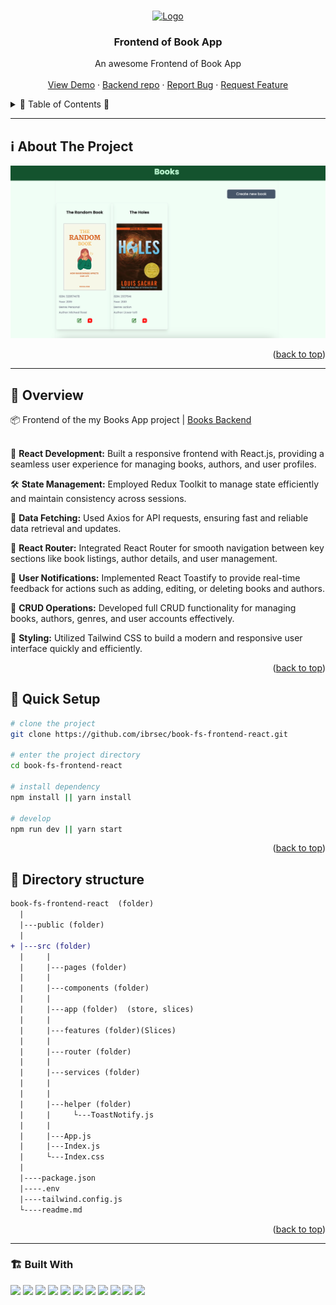  

<a name="readme-top"></a>
 
 
<!-- PROJECT LOGO -->
<br />
<div align="center">
   
  <a href="https://github.com/ibrsec/book-fs-frontend-react">
    <img src="https://encrypted-tbn0.gstatic.com/images?q=tbn:ANd9GcReZDNfUZW8YD3MKO8UbBHdGkWCblLjSi1d6g&s" alt="Logo" width="250"   >
  </a>

  <h3 align="center">Frontend of Book App</h3>

  <p align="center">
    An awesome Frontend of Book App 
    <!-- <a href="https://github.com/ibrsec/book-fs-frontend-react"><strong>Explore the docs »</strong></a> -->
    <br />
    <br /> 
    <a href="https://book-fs-frontend-react.vercel.app/">View Demo</a>
    · 
    <a href="https://github.com/ibrsec/book-fs-backend-express">Backend repo</a>
    ·
    <a href="https://github.com/ibrsec/book-fs-frontend-react/issues">Report Bug</a>
    ·
    <a href="https://github.com/ibrsec/book-fs-frontend-react/issues">Request Feature</a>
  </p>
</div>



<!-- TABLE OF CONTENTS -->
<details>
  <summary>📎 Table of Contents 📎 </summary>
  <ol>
    <li><a href="#about-the-project">About The Project</a></li>
     <!-- <li><a href="#figma">Figma</a></li> -->
     <li><a href="#overview">Overview</a></li>
     <li><a href="#quick-setup">Quick Setup</a></li>
     <li><a href="#directory-structure">Directory structure</a></li>
     <li><a href="#built-with">Built With</a></li>
    <!-- <li>
      <a href="#getting-started">Getting Started</a>
      <ul>
        <li><a href="#prerequisites">Prerequisites</a></li>
        <li><a href="#installation">Installation</a></li>
      </ul>
    </li>
    <li><a href="#usage">Usage</a></li>
    <li><a href="#roadmap">Roadmap</a></li>
    <li><a href="#contributing">Contributing</a></li>
    <li><a href="#license">License</a></li>
    <li><a href="#contact">Contact</a></li>
    <li><a href="#acknowledgments">Acknowledgments</a></li> -->

    
  </ol>
</details>





---

<!-- ABOUT THE PROJECT -->
<a name="about-the-project"></a>
## ℹ️ About The Project

[![book-fs-frontend-react](./public/project.png)](https://book-fs-frontend-react.vercel.app/)
 
 


<p align="right">(<a href="#readme-top">back to top</a>)</p>


---

<!-- ## Figma 

<a href="https://www.figma.com/file/ePyCHKsx2ODB32uLgyUEEd/bootstrap-home-page?type=design&node-id=0%3A1&mode=design&t=edDzadCB9Ev5FS1a-1">Figma Link</a>  

  <p align="right">(<a href="#readme-top">back to top</a>)</p>




--- -->
<a name="overview"></a>
## 👀 Overview

📦 Frontend of the my Books App project | [Books Backend](https://github.com/ibrsec/backend-stockapi)  </br></br>


🎯 <b>React Development:</b> Built a responsive frontend with React.js, providing a seamless user experience for managing books, authors, and user profiles.</br>

🛠 <b>State Management:</b> Employed Redux Toolkit to manage state efficiently and maintain consistency across sessions.</br>

📡 <b>Data Fetching:</b> Used Axios for API requests, ensuring fast and reliable data retrieval and updates.</br>

🚀 <b>React Router:</b> Integrated React Router for smooth navigation between key sections like book listings, author details, and user management.</br>

🔔 <b>User Notifications:</b> Implemented React Toastify to provide real-time feedback for actions such as adding, editing, or deleting books and authors.</br>

💾 <b>CRUD Operations:</b> Developed full CRUD functionality for managing books, authors, genres, and user accounts effectively.</br>

🎨 <b>Styling:</b> Utilized Tailwind CSS to build a modern and responsive user interface quickly and efficiently.</br>


<p align="right">(<a href="#readme-top">back to top</a>)</p>


<a name="quick-setup"></a>
## 🛫 Quick Setup

```sh
# clone the project
git clone https://github.com/ibrsec/book-fs-frontend-react.git

# enter the project directory
cd book-fs-frontend-react

# install dependency
npm install || yarn install

# develop
npm run dev || yarn start
```

<p align="right">(<a href="#readme-top">back to top</a>)</p>


<!-- ## 🐞 Debug

![book-fs-frontend-react.gif](/book-fs-frontend-react.gif) -->








<a name="directory-structure"></a>
## 📂 Directory structure 

```diff
book-fs-frontend-react  (folder)
  |          
  |---public (folder) 
  |                
+ |---src (folder)  
  |     |           
  |     |---pages (folder)       
  |     |           
  |     |---components (folder) 
  |     |    
  |     |---app (folder)  (store, slices)     
  |     |          
  |     |---features (folder)(Slices)           
  |     |          
  |     |---router (folder)            
  |     |          
  |     |---services (folder)             
  |     |           
  |     |          
  |     |---helper (folder)        
  |     |     └---ToastNotify.js       
  |     |          
  |     |---App.js 
  |     |---Index.js
  |     └---Index.css
  |      
  |----package.json 
  |----.env
  |----tailwind.config.js
  └----readme.md 
```

<p align="right">(<a href="#readme-top">back to top</a>)</p>

---

<a name="built-with"></a>
### 🏗️ Built With

 
<!-- https://dev.to/envoy_/150-badges-for-github-pnk  search skills-->

 <img src="https://img.shields.io/badge/HTML-239120?style=for-the-badge&logo=html5&logoColor=white">
 <img src="https://img.shields.io/badge/CSS-239120?&style=for-the-badge&logo=css3&logoColor=white&color=red"> 
 <img src="https://img.shields.io/badge/JavaScript-F7DF1E?style=for-the-badge&logo=javascript&logoColor=black"> 
 <img src="https://img.shields.io/badge/tailwind-blue?style=for-the-badge&logo=tailwind&logoColor=white"> 
 <!-- <img src="https://img.shields.io/badge/Sass-CC6699?style=for-the-badge&logo=sass&logoColor=white">  -->
 <!-- <img src="https://img.shields.io/badge/Vite-AB4BFE?style=for-the-badge&logo=vite&logoColor=FFC920">  -->
 <img src="https://img.shields.io/badge/React-20232A?style=for-the-badge&logo=react&logoColor=61DAFB"> 
 <img src="https://img.shields.io/badge/React_Router-CA4245?style=for-the-badge&logo=react-router&logoColor=white"> 

 <img src="https://img.shields.io/badge/Redux-593D88?style=for-the-badge&logo=redux&logoColor=white"> 
 <img src="https://img.shields.io/badge/Redux Toolkit-593D88?style=for-the-badge&logo=redux&logoColor=white"> 
 <img src="https://img.shields.io/badge/Redux--Persist -593D88?style=for-the-badge&logo=redux&logoColor=white"> 
 <!-- <img src="https://img.shields.io/badge/Context API-593D88?style=for-the-badge&logo=context&logoColor=white">  -->


 <img src="https://img.shields.io/badge/Axios-red?style=for-the-badge&logo=axios&logoColor=white"> 
 <!-- <img src="https://img.shields.io/badge/Tailwind_CSS-38B2AC?style=for-the-badge&logo=tailwind-css&logoColor=white">  -->

 <!-- <img src="https://img.shields.io/badge/Material--UI-0081CB?style=for-the-badge&logo=material-ui&logoColor=white">  -->
 <!-- <img src="https://img.shields.io/badge/Formik-172B4D?style=for-the-badge&logo=formik&logoColor=white">  -->
 <!-- <img src="https://img.shields.io/badge/Yup-172B4D?style=for-the-badge&logo=yup&logoColor=white">  -->
 <img src="https://img.shields.io/badge/Toastify-45CC11?style=for-the-badge&logo=toastify-ui&logoColor=white"> 
 
